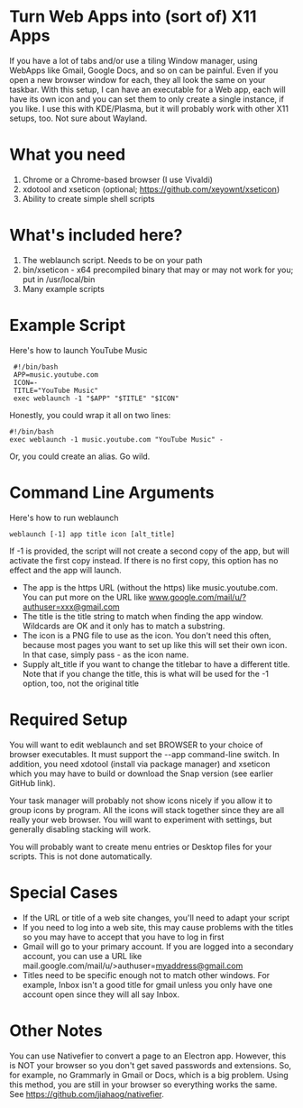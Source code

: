 Turn Web Apps into (sort of) X11 Apps
===

If you have a lot of tabs and/or use a tiling Window manager, using WebApps like Gmail, Google Docs, and so on can be painful. Even if you open a new browser window for each, they all look the same
on your taskbar. With this setup, I can have an executable for a Web app, each will have its own icon and you can set them to only create a single instance, if you like. I use this with KDE/Plasma, but
it will probably work with other X11 setups, too. Not sure about Wayland.

What you need
==
1. Chrome or a Chrome-based browser (I use Vivaldi)
2. xdotool and xseticon (optional; https://github.com/xeyownt/xseticon)
3. Ability to create simple shell scripts

What's included here?
==
1. The weblaunch script. Needs to be on your path
2. bin/xseticon - x64 precompiled binary that may or may not work for you; put in /usr/local/bin
3. Many example scripts

Example Script
==
Here's how to launch YouTube Music

     #!/bin/bash
     APP=music.youtube.com
     ICON=-
     TITLE="YouTube Music"
     exec weblaunch -1 "$APP" "$TITLE" "$ICON"

Honestly, you could wrap it all on two lines:

    #!/bin/bash
    exec weblaunch -1 music.youtube.com "YouTube Music" -
   
Or, you could create an alias. Go wild.

Command Line Arguments
==
Here's how to run weblaunch

   `weblaunch [-1] app title icon [alt_title]`
   
If -1 is provided, the script will not create a second copy of the app, but will activate the first copy instead. If there is no first copy, this option has no effect and the app will launch.

* The app is the https URL (without the https) like music.youtube.com. You can put more on the URL like www.google.com/mail/u/?authuser=xxx@gmail.com
* The title is the title string to match when finding the app window. Wildcards are OK and it only has to match a substring. 
* The icon is a PNG file to use as the icon. You don't need this often, because most pages you want to set up like this will set their own icon. In that case, simply pass - as the icon name.
* Supply alt_title if you want to change the titlebar to have a different title. Note that if you change the title, this is what will be used for the -1 option, too, not the original title

Required Setup
==
You will want to edit weblaunch and set BROWSER to your choice of browser executables. It must support the --app command-line switch. In addition, you need xdotool (install via package manager) and
xseticon which you may have to build or download the Snap version (see earlier GitHub link). 

Your task manager will probably not show icons nicely if you allow it to group icons by program. All the icons will stack together since they are all really your web browser. You will want to experiment with 
settings, but generally disabling stacking will work.

You will probably want to create menu entries or Desktop files for your scripts. This is not done automatically.

Special Cases
==
* If the URL or title of a web site changes, you'll need to adapt your script
* If you need to log into a web site, this may cause problems with the titles so you may have to accept that you have to log in first
* Gmail will go to your primary account. If you are logged into a secondary account, you can use a URL like mail.google.com/mail/u/>authuser=myaddress@gmail.com
* Titles need to be specific enough not to match other windows. For example, Inbox isn't a good title for gmail unless you only have one account open since they will all say Inbox.

Other Notes
==
You can use Nativefier to convert a page to an Electron app. However, this is NOT your browser so you don't get saved passwords and extensions. So, for example, no Grammarly in Gmail or Docs, which is a big problem. Using this method,
you are still in your browser so everything works the same. See https://github.com/jiahaog/nativefier.
